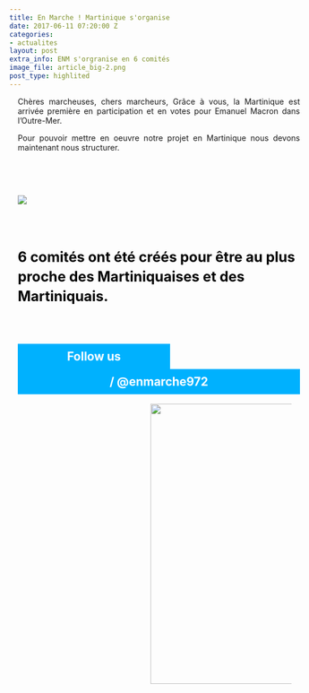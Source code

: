 ```yaml
---
title: En Marche ! Martinique s'organise
date: 2017-06-11 07:20:00 Z
categories:
- actualites
layout: post
extra_info: ENM s'orgranise en 6 comités
image_file: article_big-2.png
post_type: highlited
---
```


<style>
	#left-part {
		width: 40%;
		float: left;
	}

	#right-part {
		width: 50%;
		float: right;
	}

	#right-part img {
		width: 500px;
	}

	#left-part p {
		text-align: justify;
	}

	.text-bold {
		font-size: 25px;
		font-weight: bolder;
		color: black;
		text-align: left !important;
		line-height: 35px;
		width: 342px;
		margin-top: 47px;
		margin-bottom: 67px;
	}

	.blue-highlited {
		display: block;
		background: #00b1fe;
		color: white;
		text-align: center;
		padding: 10px;
	}

	.follow {
		width: 50%;
	}

	.clearfix {
		clear: both;
	}


  	@media screen and (max-width: 1000px) {
  		#left-part {
  			float: none;
  			width: 100%;
  			padding: 0 15px;
  		}

  		.text-bold {
  			width: 100%;
  		}

  		#left-part img {
  			display: block;
  			margin: 77px auto;
  		}

  		#article-body {
  			border-bottom: ;
  		}

  		body {
  			min-width: 290px;
  		}
  	}
</style>
<section id="article-body">
	<div id="left-part">
		<p>Chères marcheuses, chers marcheurs, Grâce à vous, la Martinique est arrivée première en participation et en votes pour Emanuel Macron dans l’Outre-Mer.</p>
		<p>Pour pouvoir mettre en oeuvre notre projet en Martinique nous devons maintenant nous structurer.</p>
		<img class="hidden-big" src="/images/map-article-3-mobile.png" />
		<p class='text-bold'>6 comités ont été créés pour être au plus proche des Martiniquaises et des Martiniquais.</p>
		<h1 class="hidden-small">
			<span class="blue-highlited follow">Follow us</span>
			<span class="blue-highlited">
				<i class="fa fa-facebook"></i>
				<i class="fa fa-instagram"></i>
				<i class="fa fa-twitter"></i>
				/ @enmarche972
			</span>
		</h1>
	</div>
	<div id="right-part" class="hidden-small">
		<img class="hidden-small" src="/images/map-article-3.png" />
	</div>
	<div class="clearfix"></div>
</section>
